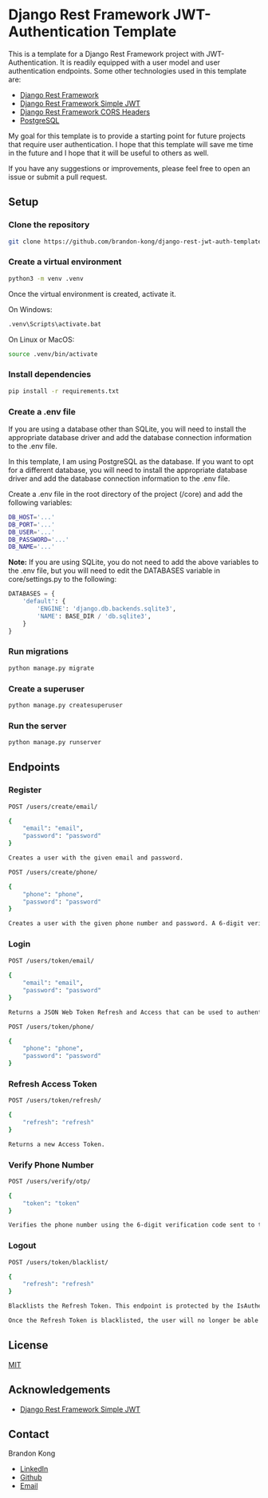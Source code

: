# Django Rest Framework JWT-Authentication Template

This is a template for a Django Rest Framework project with JWT-Authentication.
It is readily equipped with a user model and user authentication endpoints. Some other
technologies used in this template are:

- [Django Rest Framework](https://www.django-rest-framework.org/)
- [Django Rest Framework Simple JWT](https://django-rest-framework-simplejwt.readthedocs.io/en/latest/)
- [Django Rest Framework CORS Headers](https://pypi.org/project/django-cors-headers/)
- [PostgreSQL](https://www.postgresql.org/)

My goal for this template is to provide a starting point for future projects that require
user authentication. I hope that this template will save me time in the future and I hope
that it will be useful to others as well.

If you have any suggestions or improvements, please feel free to open an issue or submit a pull request.

## Setup

### Clone the repository

```bash
git clone https://github.com/brandon-kong/django-rest-jwt-auth-template.git
```

### Create a virtual environment

```bash
python3 -m venv .venv
```

Once the virtual environment is created, activate it.

On Windows:

```bash
.venv\Scripts\activate.bat
```

On Linux or MacOS:
```bash
source .venv/bin/activate
```

### Install dependencies

```bash
pip install -r requirements.txt
```

### Create a .env file

If you are using a database other than SQLite, you will need to install the appropriate database driver and add the database connection information to the .env file.

In this template, I am using PostgreSQL as the database. If you want to opt for a different database, you will need to install the appropriate database driver and add the database connection information to the .env file.

Create a .env file in the root directory of the project (/core) and add the following variables:

```bash
DB_HOST='...'
DB_PORT='...'
DB_USER='...'
DB_PASSWORD='...'
DB_NAME='...'
```

**Note:** If you are using SQLite, you do not need to add the above variables to the .env file,
but you will need to edit the DATABASES variable in core/settings.py to the following:

```python
DATABASES = {
    'default': {
        'ENGINE': 'django.db.backends.sqlite3',
        'NAME': BASE_DIR / 'db.sqlite3',
    }
}
```

### Run migrations

```bash
python manage.py migrate
```

### Create a superuser

```bash
python manage.py createsuperuser
```

### Run the server

```bash
python manage.py runserver
```

## Endpoints

### Register

```bash
POST /users/create/email/

{
    "email": "email",
    "password": "password"
}

Creates a user with the given email and password.
```

```bash
POST /users/create/phone/

{
    "phone": "phone",
    "password": "password"
}

Creates a user with the given phone number and password. A 6-digit verification code will be sent to the phone number using Twilio. The password is an added layer of security in case the verification code is intercepted.
```


### Login

```bash
POST /users/token/email/
    
{
    "email": "email",
    "password": "password"
}

Returns a JSON Web Token Refresh and Access that can be used to authenticate requests.
```

```bash
POST /users/token/phone/

{
    "phone": "phone",
    "password": "password"
}
```

### Refresh Access Token

```bash
POST /users/token/refresh/

{
    "refresh": "refresh"
}

Returns a new Access Token.
```

### Verify Phone Number

```bash
POST /users/verify/otp/

{
    "token": "token"
}

Verifies the phone number using the 6-digit verification code sent to the phone number. This endpoint is protected by the IsAuthenticated permission class, so the user must have a valid Authorization header with a valid Access Token.
```

### Logout

```bash
POST /users/token/blacklist/

{
    "refresh": "refresh"
}

Blacklists the Refresh Token. This endpoint is protected by the IsAuthenticated permission class, so the user must have a valid Authorization header with a valid Access Token.

Once the Refresh Token is blacklisted, the user will no longer be able to use it to obtain a new Access Token. However, the user will still be able to use the current Access Token until it expires. It is recommended to use a short Access Token expiration time to minimize the amount of time a blacklisted Refresh Token can be used. Deleting the access token from the client side is also recommended.
```

## License

[MIT](https://choosealicense.com/licenses/mit/)

## Acknowledgements

- [Django Rest Framework Simple JWT](https://django-rest-framework-simplejwt.readthedocs.io/en/latest/)


## Contact

Brandon Kong
- [LinkedIn](https://www.linkedin.com/in/brandon-kong0/)
- [Github](https://www.github.com/brandon-kong)
- [Email](mailto:kongbrandon0@gmail.com)